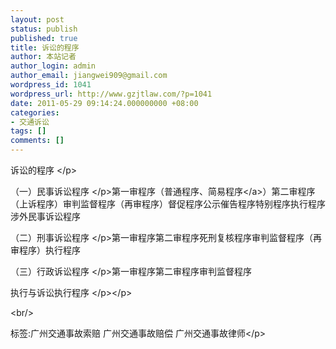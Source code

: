 ```yaml
---
layout: post
status: publish
published: true
title: 诉讼的程序
author: 本站记者
author_login: admin
author_email: jiangwei909@gmail.com
wordpress_id: 1041
wordpress_url: http://www.gzjtlaw.com/?p=1041
date: 2011-05-29 09:14:24.000000000 +08:00
categories:
- 交通诉讼
tags: []
comments: []
---
```

<p><p><p>诉讼的程序 <&#47;p><p>（一）民事诉讼程序 <&#47;p>第一审程序（普通程序、<a>简易程序<&#47;a>）第二审程序（上诉程序）审判监督程序（再审程序）督促程序公示催告程序特别程序执行程序涉外民事诉讼程序<p>（二）刑事诉讼程序 <&#47;p>第一审程序第二审程序死刑复核程序审判监督程序（再审程序）执行程序<p>（三）行政诉讼程序 <&#47;p>第一审程序第二审程序审判监督程序<p>执行与诉讼执行程序 <&#47;p><&#47;p><br&#47;><p>标签:广州交通事故索赔 广州交通事故赔偿 广州交通事故律师<&#47;p>
